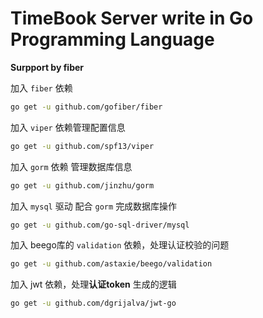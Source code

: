 # TimeBook Server write in Go Programming Language 

**Surpport by fiber**


加入 `fiber` 依赖
```bash
go get -u github.com/gofiber/fiber
```

加入 `viper` 依赖管理配置信息
```bash
go get -u github.com/spf13/viper
```

加入 `gorm` 依赖 管理数据库信息
```bash
go get -u github.com/jinzhu/gorm
```

加入 `mysql` 驱动 配合 `gorm` 完成数据库操作
```bash
go get -u github.com/go-sql-driver/mysql
```

加入 beego库的 `validation` 依赖，处理认证校验的问题
```bash
go get -u github.com/astaxie/beego/validation 
```

加入 jwt 依赖，处理**认证token** 生成的逻辑
```bash
go get -u github.com/dgrijalva/jwt-go
```
 
